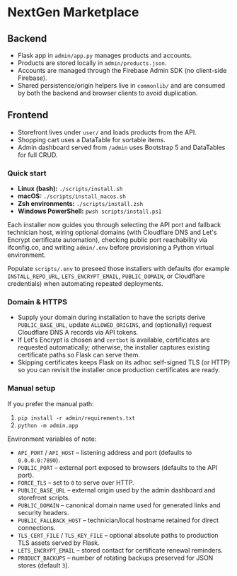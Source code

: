 # NextGen Marketplace

## Backend
- Flask app in `admin/app.py` manages products and accounts.
- Products are stored locally in `admin/products.json`.
- Accounts are managed through the Firebase Admin SDK (no client-side Firebase).
- Shared persistence/origin helpers live in `commonlib/` and are consumed by both the backend and browser clients to avoid duplication.

## Frontend
- Storefront lives under `user/` and loads products from the API.
- Shopping cart uses a DataTable for sortable items.
- Admin dashboard served from `/admin` uses Bootstrap 5 and DataTables for full CRUD.

### Quick start

- **Linux (bash):** `./scripts/install.sh`
- **macOS:** `./scripts/install_macos.sh`
- **Zsh environments:** `./scripts/install.zsh`
- **Windows PowerShell:** `pwsh scripts/install.ps1`

Each installer now guides you through selecting the API port and fallback technician host, wiring optional domains (with Cloudflare DNS and Let's Encrypt certificate automation), checking public port reachability via ifconfig.co, and writing `admin/.env` before provisioning a Python virtual environment.

Populate `scripts/.env` to preseed those installers with defaults (for example `INSTALL_REPO_URL`, `LETS_ENCRYPT_EMAIL`, `PUBLIC_DOMAIN`, or Cloudflare credentials) when automating repeated deployments.

### Domain & HTTPS

- Supply your domain during installation to have the scripts derive `PUBLIC_BASE_URL`, update `ALLOWED_ORIGINS`, and (optionally) request Cloudflare DNS A records via API tokens.
- If Let's Encrypt is chosen and `certbot` is available, certificates are requested automatically; otherwise, the installer captures existing certificate paths so Flask can serve them.
- Skipping certificates keeps Flask on its adhoc self-signed TLS (or HTTP) so you can revisit the installer once production certificates are ready.

### Manual setup

If you prefer the manual path:

1. `pip install -r admin/requirements.txt`
2. `python -m admin.app`

Environment variables of note:

- `API_PORT` / `API_HOST` – listening address and port (defaults to `0.0.0.0:7890`).
- `PUBLIC_PORT` – external port exposed to browsers (defaults to the API port).
- `FORCE_TLS` – set to `0` to serve over HTTP.
- `PUBLIC_BASE_URL` – external origin used by the admin dashboard and storefront scripts.
- `PUBLIC_DOMAIN` – canonical domain name used for generated links and security headers.
- `PUBLIC_FALLBACK_HOST` – technician/local hostname retained for direct connections.
- `TLS_CERT_FILE` / `TLS_KEY_FILE` – optional absolute paths to production TLS assets served by Flask.
- `LETS_ENCRYPT_EMAIL` – stored contact for certificate renewal reminders.
- `PRODUCT_BACKUPS` – number of rotating backups preserved for JSON stores (default `3`).
